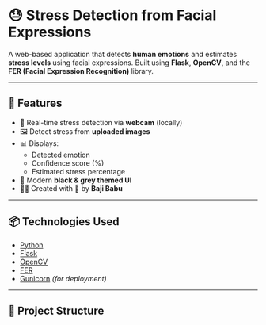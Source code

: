 # 😓 Stress Detection from Facial Expressions

A web-based application that detects **human emotions** and estimates **stress levels** using facial expressions. Built using **Flask**, **OpenCV**, and the **FER (Facial Expression Recognition)** library.

---

## 🚀 Features

- 🎥 Real-time stress detection via **webcam** (locally)
- 🖼️ Detect stress from **uploaded images**
- 📊 Displays:
  - Detected emotion
  - Confidence score (%)
  - Estimated stress percentage
- 🎨 Modern **black & grey themed UI**
- 👨‍💻 Created with 💙 by **Baji Babu**

---

## 📦 Technologies Used

- [Python](https://www.python.org/)
- [Flask](https://flask.palletsprojects.com/)
- [OpenCV](https://opencv.org/)
- [FER](https://github.com/justinshenk/fer)
- [Gunicorn](https://gunicorn.org/) *(for deployment)*

---

## 📁 Project Structure

